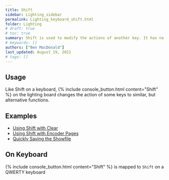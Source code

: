 ```yaml
---
title: Shift
sidebar: Lighting_sidebar
permalink: Lighting_keyboard_shift.html
folder: Lighting
# draft: true
# toc: true
summary: Shift is used to modify the actions of another key. It has no functionality on its own.
# keywords: []
authors: ["Ben MacDonald"]
last_updated: August 19, 2021
# tags: []
---
```


## Usage
Like Shift on a keyboard, {% include console_button.html content="Shift" %} on the lighting board changes the action of some keys to similar, but alternative functions.
## Examples
- [Using Shift with Clear](./Lighting_keyboard_clear.html)
- [Using Shift with Encoder Pages](./Lighting_keyboard_encoder_pages.html)
- [Quickly Saving the Showfile](./Lighting_keyboard_update.html)

## On Keyboard
{% include console_button.html content="Shift" %} is mapped to `Shift` on a QWERTY keyboard
